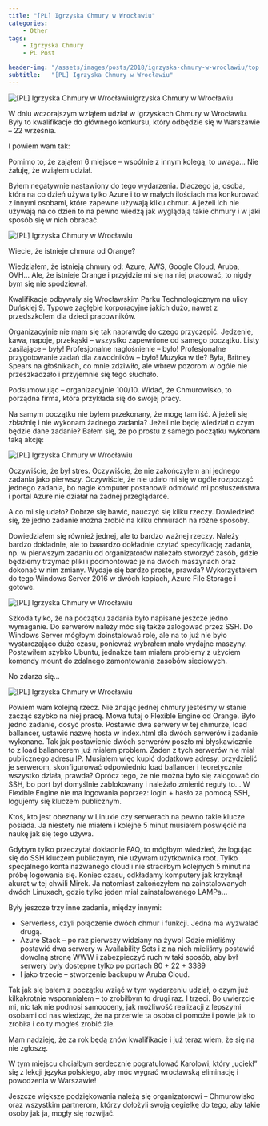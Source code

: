 ```yaml
---
title: "[PL] Igrzyska Chmury w Wrocławiu"
categories:
    - Other
tags:
    - Igrzyska Chmury
    - PL Post

header-img: "/assets/images/posts/2018/igrzyska-chmury-w-wroclawiu/top.jpg"
subtitle:   "[PL] Igrzyska Chmury w Wrocławiu"
---
```

![[PL] Igrzyska Chmury w Wrocławiu](/assets/images/posts/2018/igrzyska-chmury-w-wroclawiu/top.jpg)Igrzyska Chmury w Wrocławiu

W dniu wczorajszym wziąłem udział w Igrzyskach Chmury w Wrocławiu. Były to kwalifikacje do głównego konkursu, który odbędzie się w Warszawie – 22 września.

I powiem wam tak:

Pomimo to, że zająłem 6 miejsce – wspólnie z innym kolegą, to uwaga… Nie żałuję, że wziąłem udział.

Byłem negatywnie nastawiony do tego wydarzenia. Dlaczego ja, osoba, która na co dzień używa tylko Azure i to w małych ilościach ma konkurować z innymi osobami, które zapewne używają kilku chmur. A jeżeli ich nie używają na co dzień to na pewno wiedzą jak wyglądają takie chmury i w jaki sposób się w nich obracać.

![[PL] Igrzyska Chmury w Wrocławiu](/assets/images/posts/2018/igrzyska-chmury-w-wroclawiu/01.jpg)

Wiecie, że istnieje chmura od Orange?

Wiedziałem, że istnieją chmury od: Azure, AWS, Google Cloud, Aruba, OVH… Ale, że istnieje Orange i przyjdzie mi się na niej pracować, to nigdy bym się nie spodziewał.

Kwalifikacje odbywały się Wrocławskim Parku Technologicznym na ulicy Duńskiej 9. Typowe zagłębie korporacyjne jakich dużo, nawet z przedszkolem dla dzieci pracowników.

Organizacyjnie nie mam się tak naprawdę do czego przyczepić. Jedzenie, kawa, napoje, przekąski – wszystko zapewnione od samego początku. Listy zasilające – były! Profesjonalne nagłośnienie – było! Profesjonalne przygotowanie zadań dla zawodników – było! Muzyka w tle? Była, Britney Spears na głośnikach, co mnie zdziwiło, ale wbrew pozorom w ogóle nie przeszkadzało i przyjemnie się tego słuchało.

Podsumowując – organizacyjnie 100/10. Widać, że Chmurowisko, to porządna firma, która przykłada się do swojej pracy.

Na samym początku nie byłem przekonany, że mogę tam iść. A jeżeli się zbłaźnię i nie wykonam żadnego zadania? Jeżeli nie będę wiedział o czym będzie dane zadanie? Bałem się, że po prostu z samego początku wykonam taką akcję:

![[PL] Igrzyska Chmury w Wrocławiu](/assets/images/posts/2018/igrzyska-chmury-w-wroclawiu/02.jpg)

Oczywiście, że był stres. Oczywiście, że nie zakończyłem ani jednego zadania jako pierwszy. Oczywiście, że nie udało mi się w ogóle rozpocząć jednego zadania, bo nagle komputer postanowił odmówić mi posłuszeństwa i portal Azure nie działał na żadnej przeglądarce.

A co mi się udało? Dobrze się bawić, nauczyć się kilku rzeczy. Dowiedzieć się, że jedno zadanie można zrobić na kilku chmurach na różne sposoby.

Dowiedziałem się również jednej, ale to bardzo ważnej rzeczy. Należy bardzo dokładnie, ale to baaardzo dokładnie czytać specyfikację zadania, np. w pierwszym zadaniu od organizatorów należało stworzyć zasób, gdzie będziemy trzymać pliki i podmontować je na dwóch maszynach oraz dokonać w nim zmiany. Wydaje się bardzo proste, prawda? Wykorzystałem do tego Windows Server 2016 w dwóch kopiach, Azure File Storage i gotowe.

![[PL] Igrzyska Chmury w Wrocławiu](/assets/images/posts/2018/igrzyska-chmury-w-wroclawiu/03.jpg)

Szkoda tylko, że na początku zadania było napisane jeszcze jedno wymaganie. Do serwerów należy móc się także zalogować przez SSH. Do Windows Server mógłbym doinstalować rolę, ale na to już nie było wystarczająco dużo czasu, ponieważ wybrałem mało wydajne maszyny. Postawiłem szybko Ubuntu, jednakże tam miałem problemy z użyciem komendy mount do zdalnego zamontowania zasobów sieciowych.

No zdarza się…

![[PL] Igrzyska Chmury w Wrocławiu](/assets/images/posts/2018/igrzyska-chmury-w-wroclawiu/04.jpg)

Powiem wam kolejną rzecz. Nie znając jednej chmury jesteśmy w stanie zacząć szybko na niej pracę. Mowa tutaj o Flexible Engine od Orange. Było jedno zadanie, dosyć proste. Postawić dwa serwery w tej chmurze, load ballancer, ustawić nazwę hosta w index.html dla dwóch serwerów i zadanie wykonane. Tak jak postawienie dwóch serwerów poszło mi błyskawicznie to z load ballancerem już miałem problem. Żaden z tych serwerów nie miał publicznego adresu IP. Musiałem więc kupić dodatkowe adresy, przydzielić je serwerom, skonfigurować odpowiednio load ballancer i teoretycznie wszystko działa, prawda? Oprócz tego, że nie można było się zalogować do SSH, bo port był domyślnie zablokowany i należało zmienić reguły to… W Flexible Engine nie ma logowania poprzez: login + hasło za pomocą SSH, logujemy się kluczem publicznym.

Ktoś, kto jest obeznany w Linuxie czy serwerach na pewno takie klucze posiada. Ja niestety nie miałem i kolejne 5 minut musiałem poświęcić na naukę jak się tego używa.

Gdybym tylko przeczytał dokładnie FAQ, to mógłbym wiedzieć, że logując się do SSH kluczem publicznym, nie używam użytkownika root. Tylko specjalnego konta nazwanego cloud i nie straciłbym kolejnych 5 minut na próbę logowania się. Koniec czasu, odkładamy komputery jak krzyknął akurat w tej chwili Mirek. Ja natomiast zakończyłem na zainstalowanych dwóch Linuxach, gdzie tylko jeden miał zainstalowanego LAMPa…

Były jeszcze trzy inne zadania, między innymi:

* Serverless, czyli połączenie dwóch chmur i funkcji. Jedna ma wyzwalać drugą.
* Azure Stack – po raz pierwszy widziany na żywo! Gdzie mieliśmy postawić dwa serwery w Availability Sets i z na nich mieliśmy postawić dowolną stronę WWW i zabezpieczyć ruch w taki sposób, aby był serwery były dostępne tylko po portach 80 + 22 + 3389
* I jako trzecie – stworzenie backupu w Aruba Cloud.

Tak jak się bałem z początku wziąć w tym wydarzeniu udział, o czym już kilkakrotnie wspomniałem – to zrobiłbym to drugi raz. I trzeci. Bo uwierzcie mi, nic tak nie podnosi samooceny, jak możliwość realizacji z lepszymi osobami od nas wiedząc, że na przerwie ta osoba ci pomoże i powie jak to zrobiła i co ty mogłeś zrobić źle.

Mam nadzieję, że za rok będą znów kwalifikacje i już teraz wiem, że się na nie zgłoszę.

W tym miejscu chciałbym serdecznie pogratulować Karolowi, który „uciekł” się z lekcji języka polskiego, aby móc wygrać wrocławską eliminację i powodzenia w Warszawie!

Jeszcze większe podziękowania należą się organizatorowi – Chmurowisko oraz wszystkim partnerom, którzy dołożyli swoją cegiełkę do tego, aby takie osoby jak ja, mogły się rozwijać.
